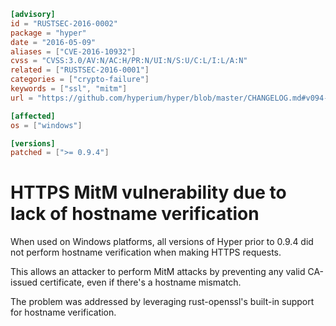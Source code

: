 ```toml
[advisory]
id = "RUSTSEC-2016-0002"
package = "hyper"
date = "2016-05-09"
aliases = ["CVE-2016-10932"]
cvss = "CVSS:3.0/AV:N/AC:H/PR:N/UI:N/S:U/C:L/I:L/A:N"
related = ["RUSTSEC-2016-0001"]
categories = ["crypto-failure"]
keywords = ["ssl", "mitm"]
url = "https://github.com/hyperium/hyper/blob/master/CHANGELOG.md#v094-2016-05-09"

[affected]
os = ["windows"]

[versions]
patched = [">= 0.9.4"]
```

# HTTPS MitM vulnerability due to lack of hostname verification

When used on Windows platforms, all versions of Hyper prior to 0.9.4 did not
perform hostname verification when making HTTPS requests.

This allows an attacker to perform MitM attacks by preventing any valid
CA-issued certificate, even if there's a hostname mismatch.

The problem was addressed by leveraging rust-openssl's built-in support for
hostname verification.
